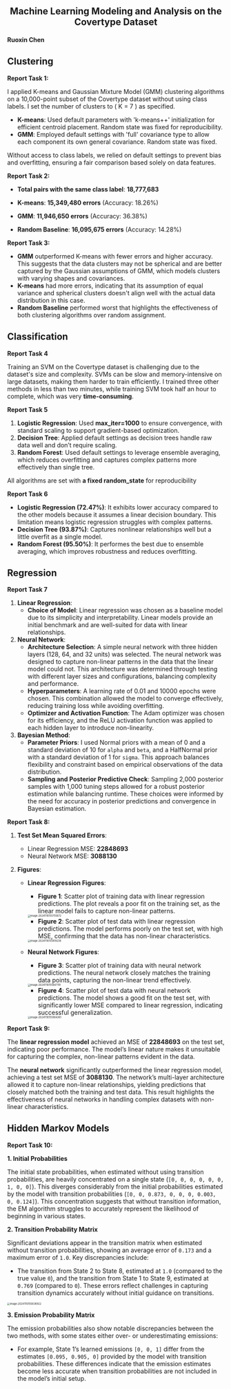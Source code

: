 <div align="center">
<h2>Machine Learning Modeling and Analysis on the Covertype Dataset</h2>
</div>
<div align="left">

#### Ruoxin Chen



## Clustering

**Report Task 1:**

I applied K-means and Gaussian Mixture Model (GMM) clustering algorithms on a 10,000-point subset of the Covertype dataset without using class labels. I set the number of clusters to \( K = 7 \) as specified.

- **K-means**: Used default parameters with 'k-means++' initialization for efficient centroid placement. Random state was fixed for reproducibility.
- **GMM**: Employed default settings with 'full' covariance type to allow each component its own general covariance. Random state was fixed.

Without access to class labels, we relied on default settings to prevent bias and overfitting, ensuring a fair comparison based solely on data features.

**Report Task 2:**

- **Total pairs with the same class label**: **18,777,683**

- **K-means**: **15,349,480 errors** (Accuracy: 18.26%)
- **GMM**: **11,946,650 errors** (Accuracy: 36.38%)
- **Random Baseline**: **16,095,675 errors** (Accuracy: 14.28%)

**Report Task 3:**

- **GMM** outperformed K-means with fewer errors and higher accuracy. This suggests that the data clusters may not be spherical and are better captured by the Gaussian assumptions of GMM, which models clusters with varying shapes and covariances.
- **K-means** had more errors, indicating that its assumption of equal variance and spherical clusters doesn't align well with the actual data distribution in this case.
- **Random Baseline** performed worst that highlights the effectiveness of both clustering algorithms over random assignment.



## Classification

**Report Task 4**

Training an SVM on the Covertype dataset is challenging due to the dataset's size and complexity. SVMs can be slow and memory-intensive on large datasets, making them harder to train efficiently. I trained three other methods in less than two minutes, while training SVM took half an hour to complete, which was very **time-consuming**.

**Report Task 5**

1. **Logistic Regression**: Used **max_iter=1000** to ensure convergence, with standard scaling to support gradient-based optimization.
2. **Decision Tree**: Applied default settings as decision trees handle raw data well and don’t require scaling.
3. **Random Forest**: Used default settings to leverage ensemble averaging, which reduces overfitting and captures complex patterns more effectively than single tree.

All algorithms are set with **a fixed random_state** for reproducibility

**Report Task 6**

- **Logistic Regression (72.47%)**:  It exhibits lower accuracy compared to the other models because it assumes a linear decision boundary. This limitation means logistic regression struggles with complex patterns.
- **Decision Tree (93.87%)**: Captures nonlinear relationships well but a little overfit as a single model.
- **Random Forest (95.50%)**: It performes the best due to ensemble averaging, which improves robustness and reduces overfitting.



## Regression

**Report Task 7**

1. **Linear Regression**:
   - **Choice of Model**: Linear regression was chosen as a baseline model due to its simplicity and interpretability. Linear models provide an initial benchmark and are well-suited for data with linear relationships.
2. **Neural Network**:
   - **Architecture Selection**: A simple neural network with three hidden layers (128, 64, and 32 units) was selected. The neural network was designed to capture non-linear patterns in the data that the linear model could not. This architecture was determined through testing with different layer sizes and configurations, balancing complexity and performance.
   - **Hyperparameters**: A learning rate of 0.01 and 10000 epochs were chosen. This combination allowed the model to converge effectively, reducing training loss while avoiding overfitting.
   - **Optimizer and Activation Function**: The Adam optimizer was chosen for its efficiency, and the ReLU activation function was applied to each hidden layer to introduce non-linearity.
3. **Bayesian Method**:
   - **Parameter Priors**: I used Normal priors with a mean of 0 and a standard deviation of 10 for `alpha` and `beta`, and a HalfNormal prior with a standard deviation of 1 for `sigma`. This approach balances flexibility and constraint based on empirical observations of the data distribution.
   - **Sampling and Posterior Predictive Check**: Sampling 2,000 posterior samples with 1,000 tuning steps allowed for a robust posterior estimation while balancing runtime. These choices were informed by the need for accuracy in posterior predictions and convergence in Bayesian estimation.

**Report Task 8:**

1. **Test Set Mean Squared Errors**:
   
   - Linear Regression MSE: **22848693**
   - Neural Network MSE: **3088130**
   
2. **Figures**:
   
   - **Linear Regression Figures**:
     
      - **Figure 1**: Scatter plot of training data with linear regression predictions. The plot reveals a poor fit on the training set, as the linear model fails to capture non-linear patterns.
   
      <img src="http://markdown-wky.oss-cn-wuhan-lr.aliyuncs.com/img/image-20241110155755672.png" alt="image-20241110155755672" style="zoom:40%;" />
      
      - **Figure 2**: Scatter plot of test data with linear regression predictions. The model performs poorly on the test set, with high MSE, confirming that the data has non-linear characteristics.
      
      <img src="http://markdown-wky.oss-cn-wuhan-lr.aliyuncs.com/img/image-20241110155819238.png" alt="image-20241110155819238" style="zoom:40%;" />
      
   - **Neural Network Figures**:
     
      - **Figure 3**: Scatter plot of training data with neural network predictions. The neural network closely matches the training data points, capturing the non-linear trend effectively.
      
      <img src="http://markdown-wky.oss-cn-wuhan-lr.aliyuncs.com/img/image-20241110155847119.png" alt="image-20241110155847119" style="zoom:40%;" />
      
      - **Figure 4**: Scatter plot of test data with neural network predictions. The model shows a good fit on the test set, with significantly lower MSE compared to linear regression, indicating successful generalization.
      
      <img src="http://markdown-wky.oss-cn-wuhan-lr.aliyuncs.com/img/image-20241110155904361.png" alt="image-20241110155904361" style="zoom:40%;" />

**Report Task 9:**

The **linear regression model** achieved an MSE of **22848693** on the test set, indicating poor performance. The model’s linear nature makes it unsuitable for capturing the complex, non-linear patterns evident in the data. 

The **neural network** significantly outperformed the linear regression model, achieving a test set MSE of **3088130**. The network’s multi-layer architecture allowed it to capture non-linear relationships, yielding predictions that closely matched both the training and test data. This result highlights the effectiveness of neural networks in handling complex datasets with non-linear characteristics.



## Hidden Markov Models

**Report Task 10:**

**1. Initial Probabilities**

The initial state probabilities, when estimated without using transition probabilities, are heavily concentrated on a single state (`[0, 0, 0, 0, 0, 0, 1, 0, 0]`). This diverges considerably from the initial probabilities estimated by the model with transition probabilities (`[0, 0, 0.873, 0, 0, 0, 0.003, 0, 0.124]`). This concentration suggests that without transition information, the EM algorithm struggles to accurately represent the likelihood of beginning in various states.

**2. Transition Probability Matrix**

Significant deviations appear in the transition matrix when estimated without transition probabilities, showing an average error of `0.173` and a maximum error of `1.0`. Key discrepancies include:

- The transition from State 2 to State 8, estimated at `1.0` (compared to the true value `0`), and the transition from State 1 to State 9, estimated at `0.769` (compared to `0`). These errors reflect challenges in capturing transition dynamics accurately without initial guidance on transitions.

<img src="http://markdown-wky.oss-cn-wuhan-lr.aliyuncs.com/img/image-20241110150036922.png" alt="image-20241110150036922" style="zoom:40%;" />

**3. Emission Probability Matrix**

The emission probabilities also show notable discrepancies between the two methods, with some states either over- or underestimating emissions:

- For example, State 1’s learned emissions `[0, 0, 1]` differ from the estimates `[0.095, 0.905, 0]` provided by the model with transition probabilities. These differences indicate that the emission estimates become less accurate when transition probabilities are not included in the model’s initial setup. 
